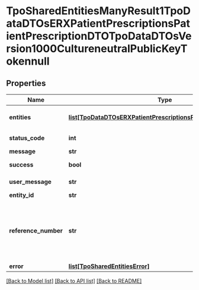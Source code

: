 # TpoSharedEntitiesManyResult1TpoDataDTOsERXPatientPrescriptionsPatientPrescriptionDTOTpoDataDTOsVersion1000CultureneutralPublicKeyTokennull

## Properties
Name | Type | Description | Notes
------------ | ------------- | ------------- | -------------
**entities** | [**list[TpoDataDTOsERXPatientPrescriptionsPatientPrescriptionDTO]**](TpoDataDTOsERXPatientPrescriptionsPatientPrescriptionDTO.md) | List of Result Entities. | [optional] 
**status_code** | **int** | Result status code. | [optional] 
**message** | **str** | Message. | [optional] 
**success** | **bool** | Success indicator. | [optional] 
**user_message** | **str** | User Message. | [optional] 
**entity_id** | **str** | Entity ID. | [optional] 
**reference_number** | **str** | Reference ID.              This will returend when posting ErxRequest, LabRequest, RadRequest | [optional] 
**error** | [**list[TpoSharedEntitiesError]**](TpoSharedEntitiesError.md) | Error List. | [optional] 

[[Back to Model list]](../README.md#documentation-for-models) [[Back to API list]](../README.md#documentation-for-api-endpoints) [[Back to README]](../README.md)


